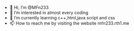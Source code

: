 - 👋 Hi, I’m @MFn233
- 👀 I’m interested in almost every coding
- 🌱 I’m currently learning c++,html,java script and css
- 📫 How to reach me by visiting the website mfn233.rth1.me

<!---
MFn233/MFn233 is a ✨ special ✨ repository because its `README.md` (this file) appears on your GitHub profile.
You can click the Preview link to take a look at your changes.
--->

